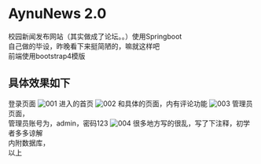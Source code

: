 # AynuNews 2.0
校园新闻发布网站（其实做成了论坛。。）使用Springboot  
自己做的毕设，昨晚看下来挺简陋的，嘛就这样吧  
前端使用bootstrap4模版  
## 具体效果如下
登录页面
![001](https://user-images.githubusercontent.com/98018410/226301370-e6dddc91-013c-4edf-815e-18f1d16efa0d.png)
进入的首页
![002](https://user-images.githubusercontent.com/98018410/226302585-1977c581-b189-4626-afd5-5f24c8141450.png)
和具体的页面，内有评论功能
![003](https://user-images.githubusercontent.com/98018410/226303482-3cdeba86-75ce-46f5-b9b6-f8e5686be584.png)
管理员页面，  
管理员账号为，admin，密码123
![004](https://user-images.githubusercontent.com/98018410/226303522-70a59692-4942-4319-90ec-9ddce44451c4.png)
很多地方写的很乱，写了下注释，初学者多多谅解  
内附数据库，  
以上
